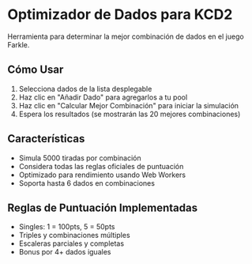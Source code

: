 # Optimizador de Dados para KCD2

Herramienta para determinar la mejor combinación de dados en el juego Farkle.

## Cómo Usar
1. Selecciona dados de la lista desplegable
2. Haz clic en "Añadir Dado" para agregarlos a tu pool
3. Haz clic en "Calcular Mejor Combinación" para iniciar la simulación
4. Espera los resultados (se mostrarán las 20 mejores combinaciones)

## Características
- Simula 5000 tiradas por combinación
- Considera todas las reglas oficiales de puntuación
- Optimizado para rendimiento usando Web Workers
- Soporta hasta 6 dados en combinaciones

## Reglas de Puntuación Implementadas
- Singles: 1 = 100pts, 5 = 50pts
- Triples y combinaciones múltiples
- Escaleras parciales y completas
- Bonus por 4+ dados iguales

